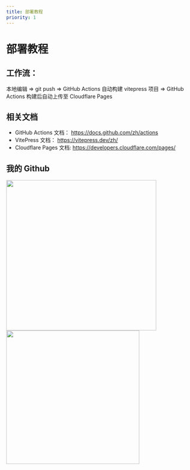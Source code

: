 ```yaml
---
title: 部署教程
priority: 1
---
```


# 部署教程

## 工作流：

本地编辑 => git push => GitHub Actions 自动构建 vitepress 项目 => GitHub Actions 构建后自动上传至 Cloudflare Pages

## 相关文档

- GitHub Actions 文档： https://docs.github.com/zh/actions
- VitePress 文档： https://vitepress.dev/zh/
- Cloudflare Pages 文档: https://developers.cloudflare.com/pages/

## 我的 Github

<a href="https://github.com/Leetfs/">
  <img width=400 align="center" src="https://github-readme-stats.vercel.app/api?username=Leetfs&show_icons=true&count_private=true" />
</a>
<a href="https://github.com/Leetfs/">
  <img width=355 align="center" src="https://github-readme-stats.vercel.app/api/top-langs?username=Leetfs&layout=compact&langs_count=8" />
</a><br><br>